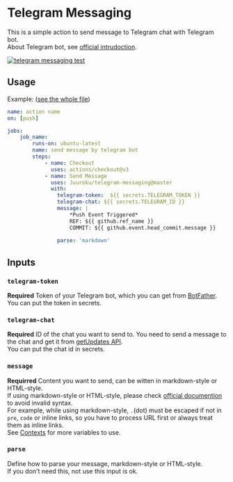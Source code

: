 # Telegram Messaging

This is a simple action to send message to Telegram chat with Telegram bot.  
About Telegram bot, see [official intrudoction](https://core.telegram.org/bots).  

[![telegram messaging test](https://github.com/Juuroku/telegram-messaging/actions/workflows/main.yml/badge.svg?branch=master&event=push)](https://github.com/Juuroku/telegram-messaging/actions/workflows/main.yml)

## Usage

Example: ([see the whole file](.github/workflows/main.yml))

```yml
name: action name
on: [push]

jobs:
    job_name:
        runs-on: ubuntu-latest
        name: send message by telegram bot
        steps:
            - name: Checkout
              uses: actions/checkout@v3
            - name: Send Message
              uses: Juuroku/telegram-messaging@master
              with: 
                telegram-token:  ${{ secrets.TELEGRAM_TOKEN }}
                telegram-chat: ${{ secrets.TELEGRAM_ID }}
                message: |
                    *Push Event Triggered*
                    REF: ${{ github.ref_name }}
                    COMMIT: ${{ github.event.head_commit.message }}
                    
                parse: 'markdown'
``` 

## Inputs

### `telegram-token`

**Required** Token of your Telegram bot, which you can get from [BotFather](https://core.telegram.org/bots#6-botfather).  
You can put the token in secrets.

### `telegram-chat`

**Required** ID of the chat you want to send to. You need to send a message to the chat and get it from [getUpdates API](https://core.telegram.org/bots/api#getupdates).  
You can put the chat id in secrets.

### `message`

**Requirred** Content you want to send, can be witten in markdown-style or HTML-style.  
If using markdown-style or HTML-style, please check [official documention](https://core.telegram.org/bots/api#formatting-options) to avoid invalid syntax.  
For example, while using markdown-style, `.`(dot) must be escaped if not in `pre`, `code` or inline links, so you have to process URL first or always treat them as inline links.  
See [Contexts](https://docs.github.com/en/actions/learn-github-actions/contexts) for more variables to use.

### `parse`

Define how to parse your message, markdown-style or HTML-style.  
If you don't need this, not use this input is ok.
